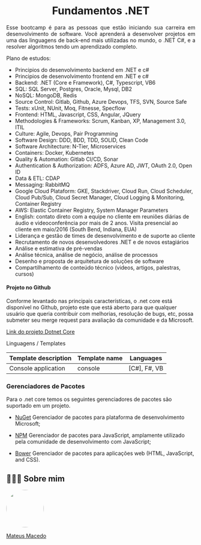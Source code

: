 <h1 align="center">
<img alt="Logikoz (Ruan Carlos CS) · GitHub" class="n3VNCb" src="https://camo.githubusercontent.com/541d28c38879b0ffa16c3304cf5b4d48137cb01babe8c7aab7fafbbbc15e713a/68747470733a2f2f7777772e6176656e67612e636f6d2f77702d636f6e74656e742f75706c6f6164732f323032302f31312f432d53686172702e706e67" data-noaft="1" jsname="HiaYvf" jsaction="load:XAeZkd;" style="width: 11.2221px; height: 4px; margin: 14.4px 0px;">
 <br>
 Fundamentos .NET
</h1>

<p align="justify">
Esse bootcamp é para as pessoas que estão iniciando sua carreira em desenvolvimento de software. Você aprenderá a desenvolver projetos em uma das linguagens de back-end mais utilizadas no mundo, o .NET C#, e a resolver algoritmos tendo um aprendizado completo.
</p>

Plano de estudos:

- Principios do desenvolvimento backend em .NET e c#
- Principios de desenvolvimento frontend em .NET e c#
- Backend: .NET (Core e Framework), C#, Typescript, VB6
- SQL: SQL Server, Postgres, Oracle, Mysql, DB2
- NoSQL: MongoDB, Redis
- Source Control: Gitlab, Github, Azure Devops, TFS, SVN, Source Safe
- Tests: xUnit, NUnit, Moq, Fitnesse, Specflow
- Frontend: HTML, Javascript, CSS, Angular, JQuery
- Methodologies & Frameworks: Scrum, Kanban, XP, Management 3.0, ITIL
- Culture: Agile, Devops, Pair Programming
- Software Design: DDD, BDD, TDD, SOLID, Clean Code
- Software Architecture: N-Tier, Microservices
- Containers: Docker, Kubernetes
- Quality & Automation: Gitlab CI/CD, Sonar
- Authentication & Authorization: ADFS, Azure AD, JWT, OAuth 2.0, Open ID
- Data & ETL: CDAP
- Messaging: RabbitMQ
- Google Cloud Plataform: GKE, Stackdriver, Cloud Run, Cloud Scheduler, Cloud Pub/Sub, Cloud Secret Manager, Cloud Logging & Monitoring, Container Registry
- AWS: Elastic Container Registry, System Manager Parameters
- English: contato direto com a equipe no cliente em reuniões diárias de áudio e videoconferência por mais de 2 anos. Visita presencial ao cliente em maio/2016 (South Bend, Indiana, EUA)
- Liderança e gestão de times de desenvolvimento e de suporte ao cliente
- Recrutamento de novos desenvolvedores .NET e de novos estagiários
- Análise e estimativa de pré-vendas
- Análise técnica, análise de negócio, análise de processos
- Desenho e proposta de arquitetura de soluções de software
- Compartilhamento de conteúdo técnico (videos, artigos, palestras, cursos)

#### Projeto no Github
Conforme levantado nas principais características, o .net core está disponível no Github, projeto este que está aberto para que qualquer usuário que queria contribuir com melhorias, resolução de bugs, etc, possa submeter seu merge request para avaliação da comunidade e da Microsoft.

[Link do projeto Dotnet Core](https://github.com/dotnet/core)

Linguagens / Templates

 Template description          | Template name        | Languages         |
 ----------------------------- | -------------------- |-------------------|
 Console application           | console              | [C#], F#, VB      |



### Gerenciadores de Pacotes
Para o .net core temos os seguintes gerenciadores de pacotes são suportado em um projeto.

- [NuGet]()
Gerenciador de pacotes para plataforma de desenvolvimento Microsoft;

- [NPM]()
Gerenciador de pacotes para JavaScript, amplamente utilizado pela comunidade de desenvolvimento com JavaScript;

- [Bower]()
Gerenciador de pacotes para aplicações web (HTML, JavaScript, and CSS).

## 👨🏻‍🚀 Sobre mim
<a href="https://www.linkedin.com/in/mateus-macedo-937a32163/">
 <img style="border-radius:50%" width="100px; "src="https://avatars.githubusercontent.com/u/63172367?s=460&u=11fd26ea8a7f5663d7707d7ef254e4f8bfca1b05&v=4"/>
 <p>Mateus Macedo</p>
</a>

